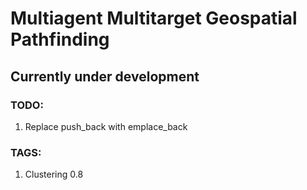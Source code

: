 # Multiagent Multitarget Geospatial Pathfinding

## Currently under development

### TODO:
1. Replace push_back with emplace_back

### TAGS:
1. Clustering 0.8
